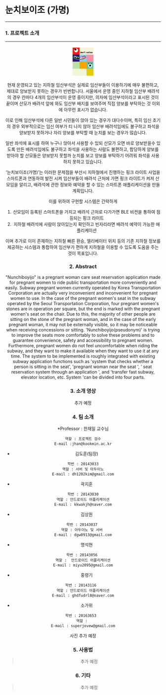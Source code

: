 # 눈치보이조 (가명)

--------------

### 1. 프로젝트 소개
-------------

<center><img align="center" width="20%" height="20%" src="./Image/logo_transparent.png"> 

현재 운영되고 있는 지하철 임산부석은 실제로 임산부들이 이용하기에 매우 불편하고, 제대로 양보받지 못하는 경우가 빈번합니다. 서울에서 운영 중인 지하철 임산부 배려석의 경우 칸마다 4개의 임산부석이 운영 중이지만, 의자에 임산부석이라고 표시된 것이 끝이며 산모가 배려석 앞에 와도 임산부 배지를 보여주며 직접 양보를 부탁하는 것 이외에 아무런 표시가 없습니다. 

이로 인해 임산부석에 다른 일반 시민들이 앉아 있는 경우가 대다수이며, 특히 임신 초기의 경우 외부적으로는 임신 여부가 티 나지 않아 임산부 배려석임에도 불구하고 좌석을 양보받지 못하거나 자리 양보를 부탁할 때 눈치를 보는 경우가 많습니다. 

일반 좌석에 표시를 하여 누구나 앉아서 사용할 수 있되 산모가 오면 바로 양보받을수 있도록 만든 배려석임에도 불구하고 좌석을 사용하는 사람도 불편하고, 합당하게 양보를 받아야 할 산모들은 양보받지 못할까 눈치를 보고 양보를 부탁하기 어려워 좌석을 사용하지 못하고 있습니다.

‘눈치보이조(가명)’는 이러한 문제점을 부산시 지하철에서 진행하는 핑크 라이트 사업을 스마트폰과 연동하여 발전 시켜 임산부들이 배려석 근처에 가면 핑크 라이트가 켜져 산모임을 알리고, 배려석에 관한 정보와 예약을 할 수 있는 스마트폰 애플리케이션을 만들 계획입니다.

이를 위하여 구현할 시스템은 간략하게

1. 산모임이 등록된 스마트폰을 가지고 배려석 근처로 다가가면 BLE 비컨을 통하여 점등되는 핑크 라이트
2. 지하철 배려석에 사람이 앉아있는지 확인하고 빈자리라면 배려석 예약이 가능한 애플리케이션

이며 추가로 이미 존재하는 지하철 빠른 환승, 엘리베이터 위치 등의 기존 지하철 정보를 제공하는 시스템과 통합하여 임산부가 편하게 지하철을 이용할 수 있도록 도움을 주는 것이 목표입니다.

### 2. Abstract

"Nunchiboyijo" is a pregnant woman care seat reservation application made for pregnant women to ride public transportation more conveniently and easily.
Subway pregnant women currently operated by Korea Transportation Corporation are actually very inconvenient and inconvenient for pregnant women to use. In the case of the pregnant women's seat in the subway operated by the Seoul Transportation Corporation, four pregnant women's stones are in operation per square, but the end is marked with the pregnant women's seat on the chair. Due to this, the majority of other people are sitting on the stone of the pregnant woman, and in the case of the early pregnant woman, it may not be externally visible, so it may be noticeable when receiving concessions or sitting.
'Nunchiboyijo(pseudonym)' is trying to improve the seats more comfortably to solve these problems and to guarantee convenience, safety and accessibility to pregnant women. Furthermore, pregnant women do not feel uncomfortable when riding the subway, and they want to make it available when they want to use it at any time. The system to be implemented is roughly integrated with existing subway application functions such as 'system that checks whether a person is sitting in the seat', 'pregnant woman near the seat ', ' seat reservation system through an application ', and 'transfer fast subway, elevator location, etc. System 'can be divided into four parts.


### 3. 소개 영상

추가 예정

### 4. 팀 소개

*Professor : 한재일 교수님
```
역할 : 프로젝트 검수
E-mail :jhan@kookmin.ac.kr
```

* 김도훈(팀장)  

```
학번 : 20143033
역할 : 서버 및 아두이노
E-mail : dh1202kim@gmail.com
```

* 곽지훈  

```
학번 : 20143030
역할 : 안드로이드 어플리케이션
E-mail : kkwakjh@naver.com
```

* 김상원 

```
학번 : 20143037 
역할 : 아두이노 및 서버 
E-mail : dgw0913@gmail.com
```

* 명석현  

```
학번 : 20143056 
역할 :  안드로이드 어플리케이션
E-mail : miyu2095@gmail.com
```

* 홍령기 

```
학번 : 20143116  
역할 : 안드로이드 어플리케이션
E-mail : ghdfudrl8@naver.com
```

* 소가위 

```
학번 : 20163653  
역할 : 
E-mail : superjovew@gmail.com
```


사진 추가 예정

### 5. 사용법

> 추가 예정

### 6. 기타

> 추가 예정
